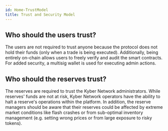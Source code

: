```yaml
---
id: Home-TrustModel
title: Trust and Security Model
---
```

## Who should the users trust?

The users are not required to trust anyone because the protocol does not hold their funds (only when a trade is being executed). Additionally, being entirely on-chain allows users to freely verify and audit the smart contracts. For added security, a multisig wallet is used for executing admin actions.

## Who should the reserves trust?

The reserves are required to trust the Kyber Network administrators. While reserves' funds are not at risk, Kyber Network operators have the ability to halt a reserve's operations within the platform. In addition, the reserve managers should be aware that their reserves could be affected by extreme market conditions like flash crashes or from sub-optimal inventory management (e.g. setting wrong prices or from large exposure to risky tokens).